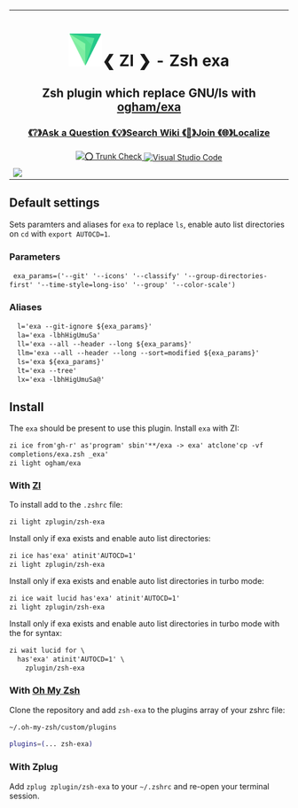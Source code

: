 <div align="center">
  <table style="width:100%;height:auto">
    <tr><td align="center">
  <h1>
   <a title="❮ Zsh exa ❯" target="_self" href="https://github.com/z-shell/zsh-exa">
  <img style="width:60px;height:60px"
    src="https://raw.githubusercontent.com/z-shell/zi/main/docs/images/favicon.svg"
    alt="Logo" /></a>❮ ZI ❯ - Zsh exa
  </h1>
  <h2>
  Zsh plugin which replace GNU/ls with <a target="_self" href="https://github.com/ogham/exa">ogham/exa</a>
  </h2>
<h3>
  <a href="https://github.com/orgs/z-shell/discussions/">《❔》Ask a Question </a>
  <a href="https://z.digitalclouds.dev/search/">《💡》Search Wiki </a>
  <a href="https://github.com/z-shell/community/issues/new?assignees=&labels=%F0%9F%91%A5+member&template=membership.yml&title=team%3A+">《💜》Join </a>
  <a href="https://digitalclouds.crowdin.com/z-shell/">《🌐》Localize </a>
</h3></td></tr>
<tr>
<td align="center">
  <a target="_self" href="https://github.com/zplugin/zsh-exa/actions/workflows/trunk-check.yml">
    <img align="center" src="https://github.com/zplugin/zsh-exa/actions/workflows/trunk-check.yml/badge.svg?branch=main" alt="⭕ Trunk Check" />
  </a>
  <a target="_self" href="https://open.vscode.dev/z-shell/zsh-exa/">
    <img
      align="center"
      src="https://img.shields.io/badge/--007ACC?logo=visual%20studio%20code&logoColor=ffffff"
      alt="Visual Studio Code"
    />
  </a>
</td>
</tr>
<tr><td><img align="center" style="width:100%;height:auto" src="https://user-images.githubusercontent.com/59910950/165784269-3a8a8bfe-f291-4a33-aac9-1afa2b7b767f.png" />
</td></tr></table></div>

## Default settings

Sets paramters and aliases for `exa` to replace `ls`, enable auto list directories on `cd` with `export AUTOCD=1`.

### Parameters

```shell
 exa_params=('--git' '--icons' '--classify' '--group-directories-first' '--time-style=long-iso' '--group' '--color-scale')
```

### Aliases

```shell
  l='exa --git-ignore ${exa_params}'
  la='exa -lbhHigUmuSa'
  ll='exa --all --header --long ${exa_params}'
  llm='exa --all --header --long --sort=modified ${exa_params}'
  ls='exa ${exa_params}'
  lt='exa --tree'
  lx='exa -lbhHigUmuSa@'
```

## Install

The `exa` should be present to use this plugin. Install `exa` with ZI:

```shell
zi ice from'gh-r' as'program' sbin'**/exa -> exa' atclone'cp -vf completions/exa.zsh _exa'
zi light ogham/exa
```

### With [ZI](https://github.com/z-shell/zi)

To install add to the `.zshrc` file:

```shell
zi light zplugin/zsh-exa
```

Install only if exa exists and enable auto list directories:

```shell
zi ice has'exa' atinit'AUTOCD=1'
zi light zplugin/zsh-exa
```

Install only if exa exists and enable auto list directories in turbo mode:

```shell
zi ice wait lucid has'exa' atinit'AUTOCD=1'
zi light zplugin/zsh-exa
```

Install only if exa exists and enable auto list directories in turbo mode with the for syntax:

```shell
zi wait lucid for \
  has'exa' atinit'AUTOCD=1' \
    zplugin/zsh-exa
```

### With [Oh My Zsh](https://ohmyz.sh/)

Clone the repository and add `zsh-exa` to the plugins array of your zshrc file:

```sh
~/.oh-my-zsh/custom/plugins
```

```sh
plugins=(... zsh-exa)
```

### With Zplug

Add `zplug zplugin/zsh-exa` to your `~/.zshrc` and re-open your terminal session.
